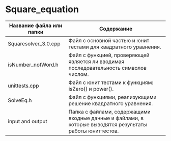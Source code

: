 # Square_equation

Название файла или папки |  Содержание
-------------------------|--------------------------------------------------------------------------------------------------------------
Squaresolver_3.0.cpp     |  Файл с основной частью и юнит тестами для квадратного уравнения.  
isNumber_notWord.h       |  Файл с функцией, проверяющей является ли вводимая последовательность символов числом.
unittests.cpp            |  Файл с юнит тестами к функциям: isZero() и power().
SolveEq.h                |  Файл с функциями, реализующими решение квадратного уравнения. 
input and output         |  Папка с файлами, содержащими входные данные и файлами, в которые выводятся результаты работы юниттестов.
